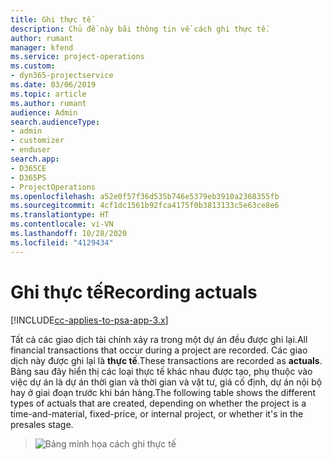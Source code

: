 ```yaml
---
title: Ghi thực tế
description: Chủ đề này bãi thông tin về cách ghi thực tế.
author: rumant
manager: kfend
ms.service: project-operations
ms.custom:
- dyn365-projectservice
ms.date: 03/06/2019
ms.topic: article
ms.author: rumant
audience: Admin
search.audienceType:
- admin
- customizer
- enduser
search.app:
- D365CE
- D365PS
- ProjectOperations
ms.openlocfilehash: a52e0f57f36d535b746e5379eb3910a2368355fb
ms.sourcegitcommit: 4cf1dc1561b92fca4175f0b3813133c5e63ce8e6
ms.translationtype: HT
ms.contentlocale: vi-VN
ms.lasthandoff: 10/28/2020
ms.locfileid: "4129434"
---
```

# <a name="recording-actuals"></a><span data-ttu-id="cf1e3-103">Ghi thực tế</span><span class="sxs-lookup"><span data-stu-id="cf1e3-103">Recording actuals</span></span> 

[!INCLUDE[cc-applies-to-psa-app-3.x](../includes/cc-applies-to-psa-app-3x.md)]

<span data-ttu-id="cf1e3-104">Tất cả các giao dịch tài chính xảy ra trong một dự án đều được ghi lại.</span><span class="sxs-lookup"><span data-stu-id="cf1e3-104">All financial transactions that occur during a project are recorded.</span></span> <span data-ttu-id="cf1e3-105">Các giao dịch này được ghi lại là **thực tế**.</span><span class="sxs-lookup"><span data-stu-id="cf1e3-105">These transactions are recorded as **actuals**.</span></span> <span data-ttu-id="cf1e3-106">Bảng sau đây hiển thị các loại thực tế khác nhau được tạo, phụ thuộc vào việc dự án là dự án thời gian và thời gian và vật tư, giá cố định, dự án nội bộ hay ở giai đoạn trước khi bán hàng.</span><span class="sxs-lookup"><span data-stu-id="cf1e3-106">The following table shows the different types of actuals that are created, depending on whether the project is a time-and-material, fixed-price, or internal project, or whether it's in the presales stage.</span></span>

> ![Bảng minh họa cách ghi thực tế](media/advanced-table2.png)
